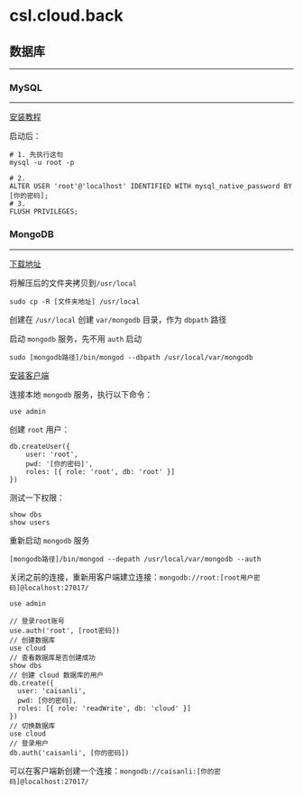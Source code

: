 # csl.cloud.back
 
## 数据库
---

### MySQL
---
[安装教程](https://dev.mysql.com/doc/refman/8.0/en/macos-installation.html)

启动后：

```bazaar
# 1. 先执行这句
mysql -u root -p

# 2.
ALTER USER 'root'@'localhost' IDENTIFIED WITH mysql_native_password BY [你的密码];
# 3.
FLUSH PRIVILEGES;
```

### MongoDB
---

[下载地址](https://www.mongodb.com/docs/manual/tutorial/install-mongodb-on-os-x-tarball/)

将解压后的文件夹拷贝到`/usr/local`

```bazaar
sudo cp -R [文件夹地址] /usr/local
```

创建在 `/usr/local` 创建 `var/mongodb` 目录，作为 `dbpath` 路径

启动 `mongodb` 服务，先不用 `auth` 启动

```bazaar
sudo [mongodb路径]/bin/mongod --dbpath /usr/local/var/mongodb
```

[安装客户端](https://www.mongodb.com/try/download/compass)

连接本地 `mongodb` 服务，执行以下命令：

```bazaar
use admin
```

创建 `root` 用户：

```bazaar
db.createUser({
    user: 'root',
    pwd: '[你的密码]',
    roles: [{ role: 'root', db: 'root' }]
})
```

测试一下权限：

```bazaar
show dbs
show users
```

重新启动 `mongodb` 服务

```bazaar
[mongodb路径]/bin/mongod --depath /usr/local/var/mongodb --auth
```

关闭之前的连接，重新用客户端建立连接：`mongodb://root:[root用户密码]@localhost:27017/`

```bazaar
use admin

// 登录root账号
use.auth('root', [root密码])
// 创建数据库
use cloud
// 查看数据库是否创建成功
show dbs
// 创建 cloud 数据库的用户
db.create({
  user: 'caisanli',
  pwd: [你的密码],
  roles: [{ role: 'readWrite', db: 'cloud' }]
})
// 切换数据库
use cloud
// 登录用户
db.auth('caisanli', [你的密码])
```
可以在客户端新创建一个连接：`mongodb://caisanli:[你的密码]@localhost:27017/`
